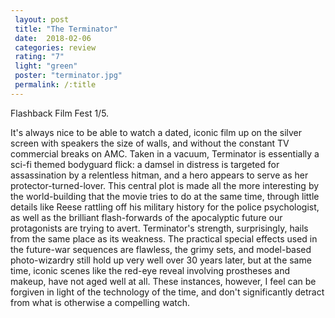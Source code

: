 ```yaml
---
 layout: post
 title: "The Terminator"
 date:  2018-02-06
 categories: review 
 rating: "7"
 light: "green"
 poster: "terminator.jpg"
 permalink: /:title
---
```


Flashback Film Fest 1/5.

It's always nice to be able to watch a dated, iconic film up on the silver screen with speakers the size of walls, and without the constant TV commercial breaks on AMC. Taken in a vacuum, Terminator is essentially a sci-fi themed bodyguard flick: a damsel in distress is targeted for assassination by a relentless hitman, and a hero appears to serve as her protector-turned-lover. This central plot is made all the more interesting by the world-building that the movie tries to do at the same time, through little details like Reese rattling off his military history for the police psychologist, as well as the brilliant flash-forwards of the apocalyptic future our protagonists are trying to avert. Terminator's strength, surprisingly, hails from the same place as its weakness. The practical special effects used in the future-war sequences are flawless, the grimy sets, and model-based photo-wizardry still hold up very well over 30 years later, but at the same time, iconic scenes like the red-eye reveal involving prostheses and makeup, have not aged well at all. These instances, however, I feel can be forgiven in light of the technology of the time, and don't significantly detract from what is otherwise a compelling watch.